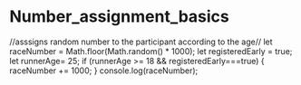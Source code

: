 # Number_assignment_basics
//asssigns random number to the participant according to the age//
let raceNumber = Math.floor(Math.random() * 1000);
let registeredEarly = true; 
let runnerAge= 25;
if (runnerAge >= 18 && registeredEarly===true) {
    raceNumber += 1000;
}
console.log(raceNumber);
